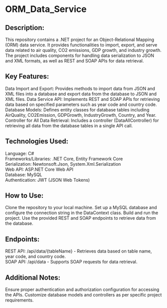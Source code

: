 # ORM_Data_Service
## Description:
This repository contains a .NET project for an Object-Relational Mapping (ORM) data service. It provides functionalities to import, export, and serve data related to air quality, CO2 emissions, GDP growth, and industry growth. The project includes components for handling data serialization to JSON and XML formats, as well as REST and SOAP APIs for data retrieval.

## Key Features:

Data Import and Export: Provides methods to import data from JSON and XML files into a database and export data from the database to JSON and XML files.
Data Service API: Implements REST and SOAP APIs for retrieving data based on specified parameters such as year code and country code.
Database Models: Defines entity classes for database tables including AirQuality, CO2Emission, GDPGrowth, IndustryGrowth, Country, and Year.
Controller for All Data Retrieval: Includes a controller (DataAllController) for retrieving all data from the database tables in a single API call.

## Technologies Used:

Language: C#</br>
Frameworks/Libraries: .NET Core, Entity Framework Core</br>
Serialization: Newtonsoft.Json, System.Xml.Serialization</br>
Web API: ASP.NET Core Web API</br>
Database: MySQL</br>
Authentication: JWT (JSON Web Tokens)

## How to Use:

Clone the repository to your local machine.
Set up a MySQL database and configure the connection string in the DataContext class.
Build and run the project.
Use the provided REST and SOAP endpoints to retrieve data from the database.
## Endpoints:

REST API: /api/data/{tableName} - Retrieves data based on table name, year code, and country code.</br>
SOAP API: /api/data - Supports SOAP requests for data retrieval.
## Additional Notes:

Ensure proper authentication and authorization configuration for accessing the APIs.
Customize database models and controllers as per specific project requirements.
